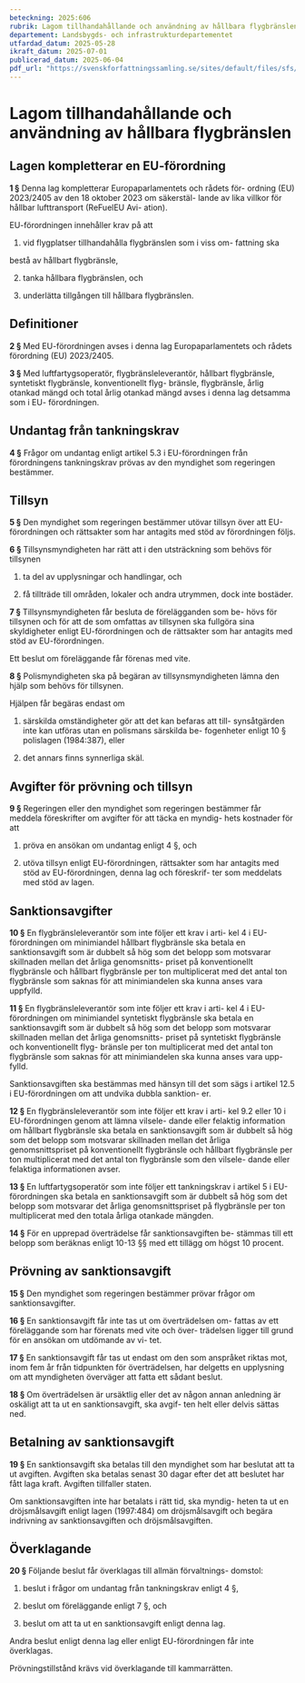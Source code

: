 ```yaml
---
beteckning: 2025:606
rubrik: Lagom tillhandahållande och användning av hållbara flygbränslen
departement: Landsbygds- och infrastrukturdepartementet
utfardad_datum: 2025-05-28
ikraft_datum: 2025-07-01
publicerad_datum: 2025-06-04
pdf_url: "https://svenskforfattningssamling.se/sites/default/files/sfs/2025-05/SFS2025-606.pdf"
---
```


# Lagom tillhandahållande och användning av hållbara flygbränslen

## Lagen kompletterar en EU-förordning

**1 §** Denna lag kompletterar Europaparlamentets och rådets för- ordning (EU) 2023/2405 av den 18 oktober 2023 om säkerstäl- lande av lika villkor för hållbar lufttransport (ReFuelEU Avi- ation).

EU-förordningen innehåller krav på att

1. vid flygplatser tillhandahålla flygbränslen som i viss om- fattning ska

bestå av hållbart flygbränsle,

2. tanka hållbara flygbränslen, och

3. underlätta tillgången till hållbara flygbränslen.

## Definitioner

**2 §** Med EU-förordningen avses i denna lag Europaparlamentets och rådets förordning (EU) 2023/2405.

**3 §** Med luftfartygsoperatör, flygbränsleleverantör, hållbart flygbränsle, syntetiskt flygbränsle, konventionellt flyg- bränsle, flygbränsle, årlig otankad mängd och total årlig otankad mängd avses i denna lag detsamma som i EU- förordningen.

## Undantag från tankningskrav

**4 §** Frågor om undantag enligt artikel 5.3 i EU-förordningen från förordningens tankningskrav prövas av den myndighet som regeringen bestämmer.

## Tillsyn

**5 §** Den myndighet som regeringen bestämmer utövar tillsyn över att EU-förordningen och rättsakter som har antagits med stöd av förordningen följs.

**6 §** Tillsynsmyndigheten har rätt att i den utsträckning som behövs för tillsynen

1. ta del av upplysningar och handlingar, och

2. få tillträde till områden, lokaler och andra utrymmen, dock inte bostäder.

**7 §** Tillsynsmyndigheten får besluta de förelägganden som be- hövs för tillsynen och för att de som omfattas av tillsynen ska fullgöra sina skyldigheter enligt EU-förordningen och de rättsakter som har antagits med stöd av EU-förordningen.

Ett beslut om föreläggande får förenas med vite.

**8 §** Polismyndigheten ska på begäran av tillsynsmyndigheten lämna den hjälp som behövs för tillsynen.

Hjälpen får begäras endast om

1. särskilda omständigheter gör att det kan befaras att till- synsåtgärden inte kan utföras utan en polismans särskilda be- fogenheter enligt 10 § polislagen (1984:387), eller

2. det annars finns synnerliga skäl.

## Avgifter för prövning och tillsyn

**9 §** Regeringen eller den myndighet som regeringen bestämmer får meddela föreskrifter om avgifter för att täcka en myndig- hets kostnader för att

1. pröva en ansökan om undantag enligt 4 §, och

2. utöva tillsyn enligt EU-förordningen, rättsakter som har antagits med stöd av EU-förordningen, denna lag och föreskrif- ter som meddelats med stöd av lagen.

## Sanktionsavgifter

**10 §** En flygbränsleleverantör som inte följer ett krav i arti- kel 4 i EU-förordningen om minimiandel hållbart flygbränsle ska betala en sanktionsavgift som är dubbelt så hög som det belopp som motsvarar skillnaden mellan det årliga genomsnitts- priset på konventionellt flygbränsle och hållbart flygbränsle per ton multiplicerat med det antal ton flygbränsle som saknas för att minimiandelen ska kunna anses vara uppfylld.

**11 §** En flygbränsleleverantör som inte följer ett krav i arti- kel 4 i EU-förordningen om minimiandel syntetiskt flygbränsle ska betala en sanktionsavgift som är dubbelt så hög som det belopp som motsvarar skillnaden mellan det årliga genomsnitts- priset på syntetiskt flygbränsle och konventionellt flyg- bränsle per ton multiplicerat med det antal ton flygbränsle som saknas för att minimiandelen ska kunna anses vara upp- fylld.

Sanktionsavgiften ska bestämmas med hänsyn till det som sägs i artikel 12.5 i EU-förordningen om att undvika dubbla sanktion- er.

**12 §** En flygbränsleleverantör som inte följer ett krav i arti- kel 9.2 eller 10 i EU-förordningen genom att lämna vilsele- dande eller felaktig information om hållbart flygbränsle ska betala en sanktionsavgift som är dubbelt så hög som det belopp som motsvarar skillnaden mellan det årliga genomsnittspriset på konventionellt flygbränsle och hållbart flygbränsle per ton multiplicerat med det antal ton flygbränsle som den vilsele- dande eller felaktiga informationen avser.

**13 §** En luftfartygsoperatör som inte följer ett tankningskrav i artikel 5 i EU-förordningen ska betala en sanktionsavgift som är dubbelt så hög som det belopp som motsvarar det årliga genomsnittspriset på flygbränsle per ton multiplicerat med den totala årliga otankade mängden.

**14 §** För en upprepad överträdelse får sanktionsavgiften be- stämmas till ett belopp som beräknas enligt 10-13 §§ med ett tillägg om högst 10 procent.

## Prövning av sanktionsavgift

**15 §** Den myndighet som regeringen bestämmer prövar frågor om sanktionsavgifter.

**16 §** En sanktionsavgift får inte tas ut om överträdelsen om- fattas av ett föreläggande som har förenats med vite och över- trädelsen ligger till grund för en ansökan om utdömande av vi- tet.

**17 §** En sanktionsavgift får tas ut endast om den som anspråket riktas mot, inom fem år från tidpunkten för överträdelsen, har delgetts en upplysning om att myndigheten överväger att fatta ett sådant beslut.

**18 §** Om överträdelsen är ursäktlig eller det av någon annan anledning är oskäligt att ta ut en sanktionsavgift, ska avgif- ten helt eller delvis sättas ned.

## Betalning av sanktionsavgift

**19 §** En sanktionsavgift ska betalas till den myndighet som har beslutat att ta ut avgiften. Avgiften ska betalas senast 30 dagar efter det att beslutet har fått laga kraft. Avgiften tillfaller staten.

Om sanktionsavgiften inte har betalats i rätt tid, ska myndig- heten ta ut en dröjsmålsavgift enligt lagen (1997:484) om dröjsmålsavgift och begära indrivning av sanktionsavgiften och dröjsmålsavgiften.

## Överklagande

**20 §** Följande beslut får överklagas till allmän förvaltnings- domstol:

1. beslut i frågor om undantag från tankningskrav enligt 4 §,

2. beslut om föreläggande enligt 7 §, och

3. beslut om att ta ut en sanktionsavgift enligt denna lag.

Andra beslut enligt denna lag eller enligt EU-förordningen får inte överklagas.

Prövningstillstånd krävs vid överklagande till kammarrätten.